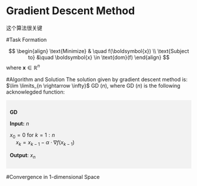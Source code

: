 # Gradient Descent Method
这个算法很关键

#Task Formation

$$
\begin{align}
\text{Minimize} & \quad f(\boldsymbol{x})  \\
\text{Subject to} &\quad 
    \boldsymbol{x} \in \text{dom}(f) 
\end{align}
$$
where $\boldsymbol{x} \in \mathbb{R}^n$

#Algorithm and Solution
The solution given by gradient descent method is:
$\lim \limits_{n \rightarrow \infty}$ GD $(n)$, where GD $(n)$ is the following acknowlegded function:

<div style="background-color: #f2f2f2; padding: 10px;">

**GD**

**Input:** $n$ 

$x_0 = 0$
for $k = 1: n$  
$\quad x_k = x_{k-1} - \alpha \cdot \nabla{f}(x_{k-1})$

**Output**: $x_n$   
</div>

#Convergence in 1-dimensional Space
